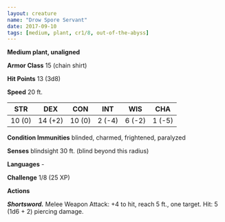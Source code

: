 ```yaml
---
layout: creature
name: "Drow Spore Servant"
date: 2017-09-10
tags: [medium, plant, cr1/8, out-of-the-abyss]
---
```


**Medium plant, unaligned**

**Armor Class** 15 (chain shirt)

**Hit Points** 13 (3d8)

**Speed** 20 ft.

|   STR   |   DEX   |   CON   |   INT   |   WIS   |   CHA   |
|:-----:|:-----:|:-----:|:-----:|:-----:|:-----:|
| 10 (0) | 14 (+2) | 10 (0) | 2 (-4) | 6 (-2) | 1 (-5) |

**Condition Immunities** blinded, charmed, frightened, paralyzed

**Senses** blindsight 30 ft. (blind beyond this radius)

**Languages** -

**Challenge** 1/8 (25 XP)

**Actions**

***Shortsword.*** Melee Weapon Attack: +4 to hit, reach 5 ft., one target. Hit: 5 (1d6 + 2) piercing damage.

